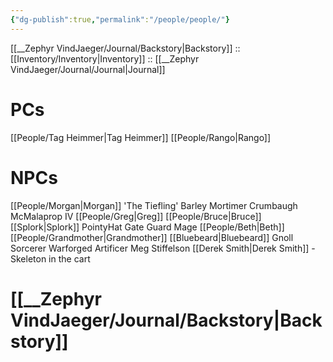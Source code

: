 ```yaml
---
{"dg-publish":true,"permalink":"/people/people/"}
---
```


[[__Zephyr VindJaeger/Journal/Backstory\|Backstory]] :: [[Inventory/Inventory\|Inventory]] :: [[__Zephyr VindJaeger/Journal/Journal\|Journal]]

# PCs
[[People/Tag Heimmer\|Tag Heimmer]]
[[People/Rango\|Rango]]

# NPCs
[[People/Morgan\|Morgan]]
'The Tiefling'
Barley
Mortimer Crumbaugh McMalaprop IV
[[People/Greg\|Greg]]
[[People/Bruce\|Bruce]]
[[Splork\|Splork]]
PointyHat Gate Guard Mage
[[People/Beth\|Beth]]
[[People/Grandmother\|Grandmother]]
[[Bluebeard\|Bluebeard]]
Gnoll Sorcerer
Warforged Artificer
Meg Stiffelson
[[Derek Smith\|Derek Smith]] - Skeleton in the cart


# [[__Zephyr VindJaeger/Journal/Backstory\|Backstory]]
